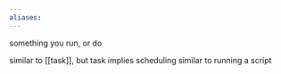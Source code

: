 ```yaml
---
aliases:
---
```

something you run, or do

similar to [[task]], but task implies scheduling
similar to running a script